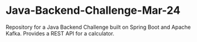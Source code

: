 # Java-Backend-Challenge-Mar-24
Repository for a Java Backend Challenge built on Spring Boot and Apache Kafka. Provides a REST API for a calculator.
